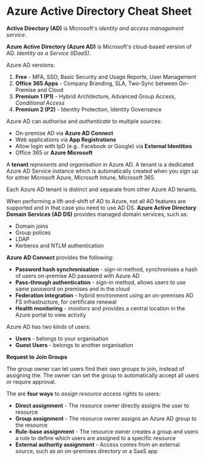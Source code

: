 # Azure Active Directory Cheat Sheet

**Active Directory (AD)** is Microsoft's *identity and access management service*.

**Azure Active Directory (Azure AD)** is Microsoft's cloud-based version of AD. *Identity as a Service (IDaaS)*.

Azure AD versions:

1. **Free** - MFA, SSO, Basic Security and Usage Reports, User Management
2. **Office 365 Apps** - Company Branding, SLA, Two-Sync between On-Premise and Cloud
3. **Premium 1 (P1)** - Hybrid Architecture, Advanced Group Access, *Conditional Access* 
4. **Premium 2 (P2)** - Identity Protection, Identity Governance

Azure AD can *authorise* and *authenticate* to multiple sources:

- On-premise AD via **Azure AD Connect**
- Web applications via **App Registrations**
- Allow login with IpD (e.g.. Facebook or Google) via **External Identities**
- Office 365 or **Azure Microsoft**

A **tenant** *represents and organisation* in Azure AD. A tenant is a dedicated Azure AD Service instance which is automatically created when you sign up for either Microsoft Azure, Microsoft Intune, Microsoft 365.

Each Azure AD tenant is distinct and separate from other Azure AD tenants.

When performing a lift-and-shift of AD to Azure, not all AD features are supported and in that case you need to use AD DS.  **Azure Active Directory Domain Services (AD DS)** provides managed domain services, such as:

- Domain joins
- Group polices
- LDAP
- Kerberos and NTLM authentication

**Azure AD Connect** provides the following:

- **Password hash synchronisation** - sign-in method, synchronises a hash of users on-premise AD password with Azure AD
- **Pass-through authentication** - sign-in method, allows users to use same password on premises and in the cloud
- **Federation integration** - hybrid environment using an on-premises AD FS infrastructure, for certificate renewal
- **Health monitoring** - monitors and provides a central location in the Azure portal to view activity

Azure AD has two kinds of users:

- **Users** - belongs to your organisation
- **Guest Users** - belongs to another organisation

**Request to Join Groups**

The group owner can let users find their own groups to join, instead of assigning the.  The owner can set the group to automatically accept all users or require approval.

The are **four ways** to *assign resource access rights* to users:

- **Direct assignment** - The resource owner directly assigns the user to resource
- **Group assignment** -  The resource owner assigns an Azure AD group to the resource
- **Rule-base assignment** - The resource owner creates a group and users a rule to define which users are assigned to a specific resource
- **External authority assignment** - Access comes from an external source, such as an on-premises directory or a SaaS app


